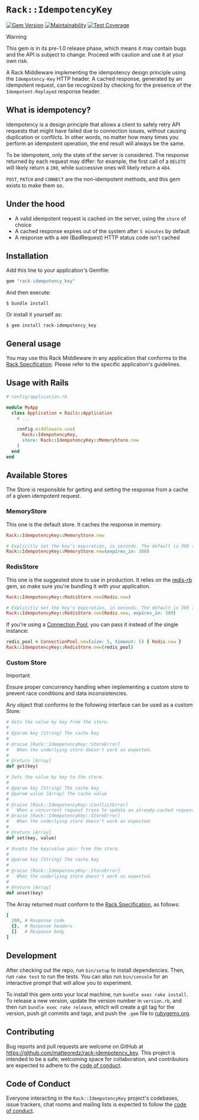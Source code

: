 # `Rack::IdempotencyKey`

[![Gem Version](https://badge.fury.io/rb/rack-idempotency_key.svg)](https://badge.fury.io/rb/rack-idempotency_key) [![Maintainability](https://api.codeclimate.com/v1/badges/26b3ad3d3af3b2377037/maintainability)](https://codeclimate.com/github/matteoredz/rack-idempotency_key/maintainability) [![Test Coverage](https://api.codeclimate.com/v1/badges/26b3ad3d3af3b2377037/test_coverage)](https://codeclimate.com/github/matteoredz/rack-idempotency_key/test_coverage)

> [!WARNING]
> This gem is in its pre-1.0 release phase, which means it may contain bugs and the API is subject to change.
> Proceed with caution and use it at your own risk.

A Rack Middleware implementing the idempotency design principle using the `Idempotency-Key` HTTP header. A cached response, generated by an idempotent request, can be recognized by checking for the presence of the `Idempotent-Replayed` response header.

## What is idempotency?

Idempotency is a design principle that allows a client to safely retry API requests that might have failed due to connection issues, without causing duplication or conflicts. In other words, no matter how many times you perform an idempotent operation, the end result will always be the same.

To be idempotent, only the state of the server is considered. The response returned by each request may differ: for example, the first call of a `DELETE` will likely return a `200`, while successive ones will likely return a `404`.

`POST`, `PATCH` and `CONNECT` are the non-idempotent methods, and this gem exists to make them so.

## Under the hood

- A valid idempotent request is cached on the server, using the `store` of choice
- A cached response expires out of the system after `5 minutes` by default
- A response with a `400` (BadRequest) HTTP status code isn't cached

## Installation

Add this line to your application's Gemfile:

```ruby
gem "rack-idempotency_key"
```

And then execute:

    $ bundle install

Or install it yourself as:

    $ gem install rack-idempotency_key

## General usage

You may use this Rack Middleware in any application that conforms to the [Rack Specification](https://github.com/rack/rack/blob/main/SPEC.rdoc). Please refer to the specific application's guidelines.

## Usage with Rails

```ruby
# config/application.rb

module MyApp
  class Application < Rails::Application
    # ...

    config.middleware.use(
      Rack::IdempotencyKey,
      store: Rack::IdempotencyKey::MemoryStore.new
    )
  end
end
```

## Available Stores

The Store is responsible for getting and setting the response from a cache of a given idempotent request.

### MemoryStore

This one is the default store. It caches the response in memory.

```ruby
Rack::IdempotencyKey::MemoryStore.new

# Explicitly set the key's expiration, in seconds. The default is 300 (5 minutes)
Rack::IdempotencyKey::MemoryStore.new(expires_in: 300)
```

### RedisStore

This one is the suggested store to use in production. It relies on the [redis-rb](https://github.com/redis/redis-rb) gem, so make sure you're bundling it with your application.

```ruby
Rack::IdempotencyKey::RedisStore.new(Redis.new)

# Explicitly set the key's expiration, in seconds. The default is 300 (5 minutes)
Rack::IdempotencyKey::RedisStore.new(Redis.new, expires_in: 300)
```

If you're using a [Connection Pool](https://github.com/mperham/connection_pool), you can pass it instead of the single instance:

```ruby
redis_pool = ConnectionPool.new(size: 5, timeout: 5) { Redis.new }
Rack::IdempotencyKey::RedisStore.new(redis_pool)
```

### Custom Store

> [!IMPORTANT]
> Ensure proper concurrency handling when implementing a custom store to prevent race conditions and data inconsistencies.

Any object that conforms to the following interface can be used as a custom Store:

```ruby
# Gets the value by key from the store.
#
# @param key [String] The cache key
#
# @raise [Rack::IdempotencyKey::StoreError]
#   When the underlying store doesn't work as expected.
#
# @return [Array]
def get(key)

# Sets the value by key to the store.
#
# @param key [String] The cache key
# @param value [Array] The cache value
#
# @raise [Rack::IdempotencyKey::ConflictError]
#   When a concurrent request tries to update an already-cached request.
# @raise [Rack::IdempotencyKey::StoreError]
#   When the underlying store doesn't work as expected.
#
# @return [Array]
def set(key, value)

# Unsets the key/value pair from the store.
#
# @param key [String] The cache key
#
# @raise [Rack::IdempotencyKey::StoreError]
#   When the underlying store doesn't work as expected.
#
# @return [Array]
def unset(key)
```

The Array returned must conform to the [Rack Specification](https://github.com/rack/rack/blob/main/SPEC.rdoc), as follows:

```ruby
[
  200, # Response code
  {},  # Response headers
  []   # Response body
]
```

## Development

After checking out the repo, run `bin/setup` to install dependencies.
Then, run `rake test` to run the tests.
You can also run `bin/console` for an interactive prompt that will allow you to experiment.

To install this gem onto your local machine, run `bundle exec rake install`.
To release a new version, update the version number in `version.rb`, and then run `bundle exec rake release`,
which will create a git tag for the version, push git commits and tags,
and push the `.gem` file to [rubygems.org](https://rubygems.org).

## Contributing

Bug reports and pull requests are welcome on GitHub at https://github.com/matteoredz/rack-idempotency_key.
This project is intended to be a safe, welcoming space for collaboration, and contributors are expected
to adhere to the [code of conduct](https://github.com/matteoredz/rack-idempotency_key/blob/master/CODE_OF_CONDUCT.md).

## Code of Conduct

Everyone interacting in the `Rack::IdempotencyKey` project's codebases, issue trackers,
chat rooms and mailing lists is expected to follow the [code of conduct](https://github.com/matteoredz/rack-idempotency_key/blob/master/CODE_OF_CONDUCT.md).
